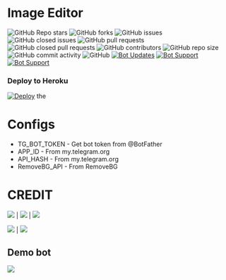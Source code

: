 # Image Editor

![GitHub Repo stars](https://img.shields.io/github/stars/Sinan-M-116/Image-Editor?color=blue&style=flat)
![GitHub forks](https://img.shields.io/github/forks/Sinan-M-116/Image-Editor?color=green&style=flat)
![GitHub issues](https://img.shields.io/github/issues/Sinan-M-116/Image-Editor)
![GitHub closed issues](https://img.shields.io/github/issues-closed/Sinan-M-116/Image-Editor)
![GitHub pull requests](https://img.shields.io/github/issues-pr/Sinan-M-116/Image-Editor)
![GitHub closed pull requests](https://img.shields.io/github/issues-pr-closed/Sinan-M-116/Image-Editor)
![GitHub contributors](https://img.shields.io/github/contributors/Sinan-M-116/Image-Editor?style=flat)
![GitHub repo size](https://img.shields.io/github/repo-size/Sinan-M-116/Image-Editor?color=red)
![GitHub commit activity](https://img.shields.io/github/commit-activity/m/Sinan-M-116/Image-Editor)
![GitHub](https://img.shields.io/github/license/Sinan-M-116/Image-Editor)
[![Bot Updates](https://img.shields.io/badge/Image%20Editor-Updates%20Channel-green)](https://t.me/sinzzbotz)
[![Bot Support](https://img.shields.io/badge/Image%20Editor-Support%20Group-blue)](https://t.me/sinzz_botz)
[![Bot Support](https://img.shields.io/badge/Image%20Editor-support%20bot-red)](https://t.me/SINANzz_private_BOT)

### Deploy to Heroku
[![Deploy](https://www.herokucdn.com/deploy/button.svg)](https://heroku.com/deploy?template=https://github.com/sinan-m-116/Image-Editor) the


# Configs

* TG_BOT_TOKEN - Get bot token from @BotFather
* APP_ID      - From my.telegram.org 
* API_HASH    - From my.telegram.org 
* RemoveBG_API - From RemoveBG

# CREDIT 

<a href="https://t.me/SinzzBotzz"><img src="https://img.shields.io/badge/creater-2cb6e0?style=for-the-badge&logo=telegram&logoColor=green"></a> | <a href="https://t.me/Pythone_3"><img src="https://img.shields.io/badge/creater-2cb6e0?style=for-the-badge&logo=telegram&logoColor=yellow"></a> | <a href="https://t.me/shiastudent"><img src="https://img.shields.io/badge/creater-2cb6e0?style=for-the-badge&logo=telegram&logoColor=green"></a>


<a href="https://GitHub.com/sinan-m-116"><img src="https://img.shields.io/badge/GitHube-2cb6e0?style=for-the-badge&logo=GitHub&logoColor=yellow"></a> | <a href="https://GitHub.com/sinan-m-coder"><img src="https://img.shields.io/badge/GitHube-2cb6e0?style=for-the-badge&logo=GitHub&logoColor=yellow"></a>


## Demo bot

<a href="https://t.me/imageeditor_sinzzbot"><img src="https://img.shields.io/badge/demo%20bot-2cb6e0?style=for-the-badge&logo=telegram&logoColor=red"></a>

